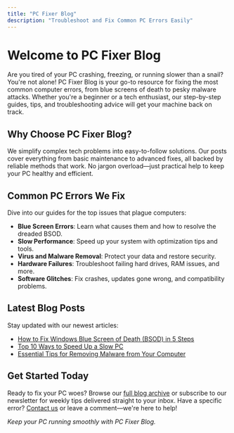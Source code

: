 ```yaml
---
title: "PC Fixer Blog"
description: "Troubleshoot and Fix Common PC Errors Easily"
---
```


# Welcome to PC Fixer Blog

Are you tired of your PC crashing, freezing, or running slower than a snail? You're not alone! PC Fixer Blog is your go-to resource for fixing the most common computer errors, from blue screens of death to pesky malware attacks. Whether you're a beginner or a tech enthusiast, our step-by-step guides, tips, and troubleshooting advice will get your machine back on track.

## Why Choose PC Fixer Blog?

We simplify complex tech problems into easy-to-follow solutions. Our posts cover everything from basic maintenance to advanced fixes, all backed by reliable methods that work. No jargon overload—just practical help to keep your PC healthy and efficient.

## Common PC Errors We Fix

Dive into our guides for the top issues that plague computers:

- **Blue Screen Errors**: Learn what causes them and how to resolve the dreaded BSOD.
- **Slow Performance**: Speed up your system with optimization tips and tools.
- **Virus and Malware Removal**: Protect your data and restore security.
- **Hardware Failures**: Troubleshoot failing hard drives, RAM issues, and more.
- **Software Glitches**: Fix crashes, updates gone wrong, and compatibility problems.

## Latest Blog Posts

Stay updated with our newest articles:

- [How to Fix Windows Blue Screen of Death (BSOD) in 5 Steps](link-to-post)
- [Top 10 Ways to Speed Up a Slow PC](link-to-post)
- [Essential Tips for Removing Malware from Your Computer](link-to-post)

## Get Started Today

Ready to fix your PC woes? Browse our [full blog archive](link-to-archive) or subscribe to our newsletter for weekly tips delivered straight to your inbox. Have a specific error? [Contact us](link-to-contact) or leave a comment—we're here to help!

*Keep your PC running smoothly with PC Fixer Blog.*